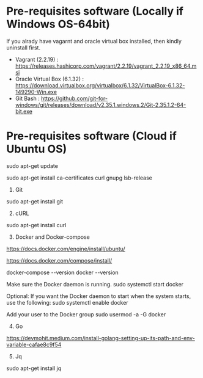 # Pre-requisites software (Locally if Windows OS-64bit)

If you alrady have vagarnt and oracle virtual box installed, then kindly uninstall first.

- Vagrant (2.2.19) : https://releases.hashicorp.com/vagrant/2.2.19/vagrant_2.2.19_x86_64.msi
- Oracle Virtual Box (6.1.32) : https://download.virtualbox.org/virtualbox/6.1.32/VirtualBox-6.1.32-149290-Win.exe
- Git Bash : https://github.com/git-for-windows/git/releases/download/v2.35.1.windows.2/Git-2.35.1.2-64-bit.exe

# Pre-requisites software (Cloud if Ubuntu OS)

sudo apt-get update

sudo apt-get install ca-certificates curl gnupg lsb-release

1) Git 

sudo apt-get install git

2) cURL

sudo apt-get install curl

3) Docker and Docker-compose

https://docs.docker.com/engine/install/ubuntu/

https://docs.docker.com/compose/install/

docker-compose --version
docker --version

Make sure the Docker daemon is running.
sudo systemctl start docker

Optional: If you want the Docker daemon to start when the system starts, use the following:
sudo systemctl enable docker

Add your user to the Docker group
sudo usermod -a -G docker <username>

4) Go

https://devmohit.medium.com/install-golang-setting-up-its-path-and-env-variable-cafae8c9f54

5) Jq

sudo apt-get install jq








